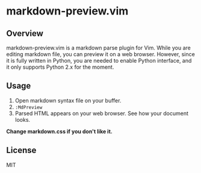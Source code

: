 markdown-preview.vim
============
Overview
----------
markdown-preview.vim is a markdown parse plugin for Vim. While you are editing markdown file, you can preview it on a web browser. However, since it is fully written in Python, you are needed to enable Python interface, and it only supports Python 2.x for the moment.

Usage
-------
1. Open markdown syntax file on your buffer.
2. ```:MdPreview```
3. Parsed HTML appears on your web browser.
   See how your document looks.

__Change markdown.css if you don't like it.__

License
---------
MIT

